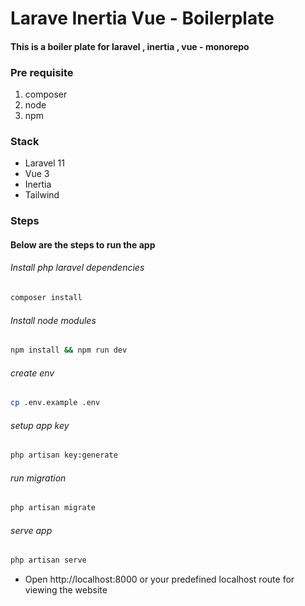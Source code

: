 # Larave Inertia Vue - Boilerplate

#### This is a boiler plate for laravel , inertia , vue - monorepo

### Pre requisite

1. composer 
2. node
3. npm

### Stack

- Laravel 11
- Vue 3
- Inertia
- Tailwind

### Steps

#### Below are the steps to run the app

###### Install php laravel dependencies
```bash
composer install
```

###### Install node modules
```bash
npm install && npm run dev
```

###### create env
```bash
cp .env.example .env
```

###### setup app key
```bash
php artisan key:generate
```

###### run migration
```bash
php artisan migrate
```

###### serve app
```bash
php artisan serve
```

- Open http://localhost:8000 or your predefined localhost route for viewing the website
